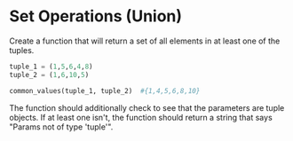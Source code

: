 # Set Operations (Union)

Create a function that will return a set of all elements in at least one of the tuples. 

```python
tuple_1 = (1,5,6,4,8)
tuple_2 = (1,6,10,5)

common_values(tuple_1, tuple_2)  #{1,4,5,6,8,10}
```


The function should additionally check to see that the parameters are tuple objects. If at least one isn't, the function should return a string that says "Params not of type 'tuple'".
